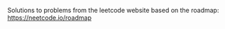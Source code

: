 Solutions to problems from the leetcode website based on the roadmap: https://neetcode.io/roadmap


